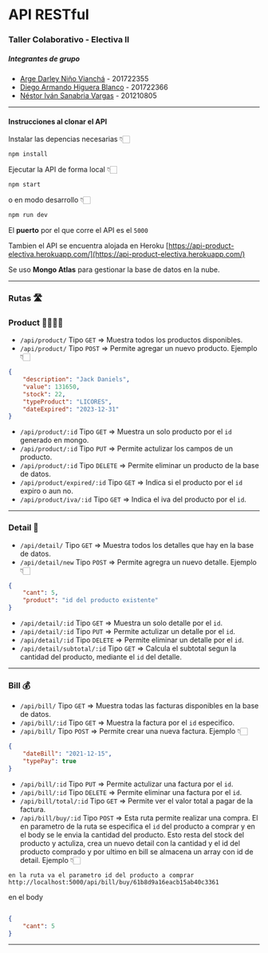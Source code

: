# API RESTful 
### Taller Colaborativo - Electiva II

##### Integrantes de grupo
- [Arge Darley Niño Vianchá](https://github.com/ArgeNH) - 201722355
- [Diego Armando Higuera Blanco](https://github.com/D13G05) - 201722366
- [Néstor Iván Sanabria Vargas](https://github.com/sanabrianestor20) - 201210805
---
#### Instrucciones al clonar el API
Instalar las depencias necesarias 👇🏻
```bash
npm install
```
Ejecutar la API de forma local 👇🏻
```bash
npm start
```
o en modo desarrollo 👇🏻
```bash
npm run dev
```
El **puerto** por el que corre el API es el `5000`

Tambien el API se encuentra alojada en Heroku 
[https://api-product-electiva.herokuapp.com/](https://api-product-electiva.herokuapp.com/)

Se uso **Mongo Atlas** para gestionar la base de datos en la nube.  

---
### Rutas 🛣️
### Product 🥃🍊🍦🍔
- `/api/product/` Tipo `GET` => Muestra todos los productos disponibles.
- `/api/product/` Tipo `POST` => Permite agregar un nuevo producto. Ejemplo 👇🏻
```json
{
    "description": "Jack Daniels",
    "value": 131650,
    "stock": 22,
    "typeProduct": "LICORES",
    "dateExpired": "2023-12-31"
}
```
- `/api/product/:id` Tipo `GET` => Muestra un solo producto por el `id` generado en mongo.
- `/api/product/:id` Tipo `PUT` => Permite actulizar los campos de un producto.
-  `/api/product/:id` Tipo `DELETE` => Permite eliminar un producto de la base de datos.
- `/api/product/expired/:id` Tipo `GET` => Indica si el producto por el `id` expiro o aun no.
- `/api/product/iva/:id` Tipo `GET` => Indica el iva del producto por el `id`. 
---
### Detail 📑
- `/api/detail/` Tipo `GET` => Muestra todos los detalles que hay en la base de datos.
- `/api/detail/new` Tipo `POST` => Permite agregra un nuevo detalle. Ejemplo 👇🏻
```json
{
    "cant": 5,
    "product": "id del producto existente"
}
```
- `/api/detail/:id` Tipo `GET` => Muestra un solo detalle por el `id`.
- `/api/detail/:id` Tipo `PUT` => Permite actulizar un detalle por el `id`.
- `/api/detail/:id` Tipo `DELETE` => Permite eliminar un detalle por el `id`.
- `/api/detail/subtotal/:id` Tipo `GET` => Calcula el subtotal segun la cantidad del producto, mediante el `id` del detalle.
---
### Bill 💰
- `/api/bill/` Tipo `GET` => Muestra todas las facturas disponibles en la base de datos.
- `/api/bill/:id` Tipo `GET` => Muestra la factura por el `id` especifico.
- `/api/bill/` Tipo `POST` => Permite crear una nueva factura. Ejemplo 👇🏻
```json
{
    "dateBill": "2021-12-15",
    "typePay": true
}
```
- `/api/bill/:id` Tipo `PUT` => Permite actulizar una factura por el `id`.
- `/api/bill/:id` Tipo `DELETE` => Permite eliminar una factura por el `id`.
- `/api/bill/total/:id` Tipo `GET` => Permite ver el valor total a pagar de la factura.
- `/api/bill/buy/:id` Tipo `POST` => Esta ruta permite realizar una compra. El en parametro de la ruta se especifica el `id` del producto a comprar y en el body se le envia la cantidad del producto. Esto resta del stock del producto y actuliza, crea un nuevo detail con la cantidad y el id del producto comprado y por ultimo en bill se almacena un array con id de detail.
Ejemplo 👇🏻
```http
en la ruta va el parametro id del producto a comprar
http://localhost:5000/api/bill/buy/61b8d9a16eacb15ab40c3361
```
en el body
```json

{
    "cant": 5
}
```
--- 
